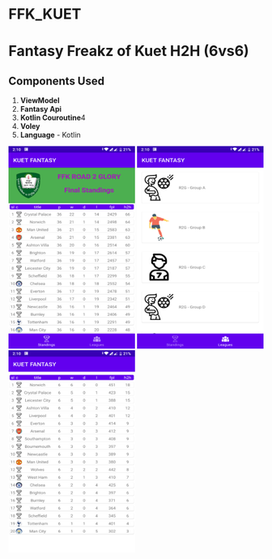 # FFK_KUET
# Fantasy Freakz of Kuet H2H (6vs6)

## Components Used

1. **ViewModel** 
2. **Fantasy Api**
3. **Kotlin Couroutine**4
4. **Voley**
4. **Language** - Kotlin

<img src="app/src/main/res/drawable/Screenshot_20200716-141018.png" width="250" height="400" />
<img src="app/src/main/res/drawable/Screenshot_20200716-141025.png" width="250" height="400" />
<img src="app/src/main/res/drawable/Screenshot_20200716-141042.png" width="250" height="400" />

